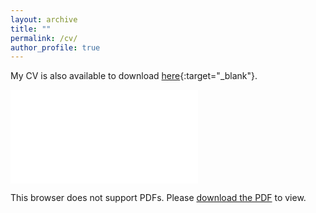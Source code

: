 ```yaml
---
layout: archive
title: ""
permalink: /cv/
author_profile: true
---
```


My CV is also available to download [here](../files/CV_lirui.pdf){:target="_blank"}.

<object data="../files/CV_XiaolongJin_final.pdf" type="application/pdf" width="700px" height="700px">
    <embed src="../files/CV_XiaolongJin_final.pdf">
        <p>This browser does not support PDFs. Please <a href="../files/CV_lirui.pdf">download the PDF</a> to view.</p>
    </embed>
</object>
